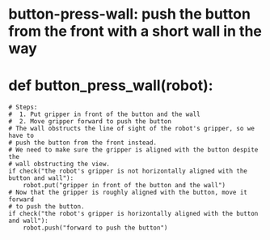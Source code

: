 # button-press-wall: push the button from the front with a short wall in the way
# def button_press_wall(robot):
    # Steps:
    #  1. Put gripper in front of the button and the wall
    #  2. Move gripper forward to push the button
    # The wall obstructs the line of sight of the robot's gripper, so we have to
    # push the button from the front instead.
    # We need to make sure the gripper is aligned with the button despite the
    # wall obstructing the view.
    if check("the robot's gripper is not horizontally aligned with the button and wall"):
        robot.put("gripper in front of the button and the wall")
    # Now that the gripper is roughly aligned with the button, move it forward
    # to push the button.
    if check("the robot's gripper is horizontally aligned with the button and wall"):
        robot.push("forward to push the button")